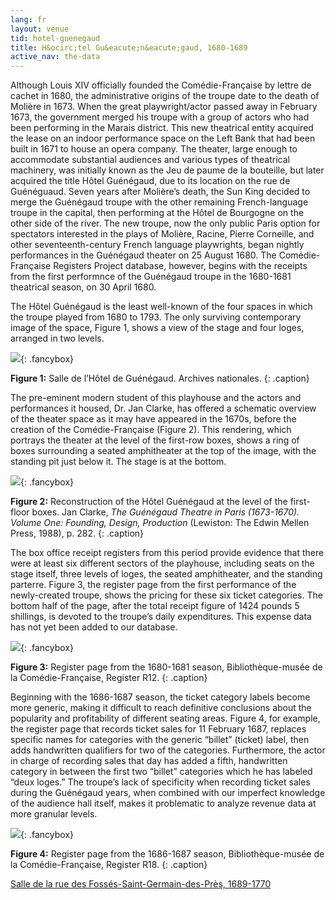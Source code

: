 ```yaml
---
lang: fr
layout: venue
tid: hotel-guenegaud
title: H&ocirc;tel Gu&eacute;n&eacute;gaud, 1680-1689
active_nav: the-data
---
```

Although Louis XIV officially founded the Com&eacute;die-Fran&ccedil;aise by lettre de cachet in 1680, the administrative origins of the troupe date to the death of Moli&egrave;re in 1673. When the great playwright/actor passed away in February 1673, the government merged his troupe with a group of actors who had been performing in the Marais district. This new theatrical entity acquired the lease on an indoor performance space on the Left Bank that had been built in 1671 to house an opera company. The theater, large enough to accommodate substantial audiences and various types of theatrical machinery, was initially known as the Jeu de paume de la bouteille, but later acquired the title H&ocirc;tel Gu&eacute;n&eacute;gaud, due to its location on the rue de Gu&eacute;n&eacute;guaud. Seven years after Moli&egrave;re’s death, the Sun King decided to merge the Gu&eacute;n&eacute;gaud troupe with the other remaining French-language troupe in the capital, then performing at the H&ocirc;tel de Bourgogne on the other side of the river. The new troupe, now the only public Paris option for spectators interested in the plays of Moli&egrave;re, Racine, Pierre Corneille, and other seventeenth-century French language playwrights, began nightly performances in the Gu&eacute;n&eacute;gaud theater on 25 August 1680. The Com&eacute;die-Fran&ccedil;aise Registers Project database, however, begins with the receipts from the first performnce of the Gu&eacute;n&eacute;gaud troupe in the 1680-1681 theatrical season, on 30 April 1680.

The H&ocirc;tel Gu&eacute;n&eacute;gaud is the least well-known of the four spaces in which the troupe played from 1680 to 1793. The only surviving contemporary image of the space, Figure 1, shows a view of the stage and four loges, arranged in two levels.

[![](/img/guenegaud-1.jpg)](/img/guenegaud-1.jpg){: .fancybox}

**Figure 1:** Salle de l&rsquo;H&ocirc;tel de Gu&eacute;n&eacute;gaud. Archives nationales.
{: .caption}

The pre-eminent modern student of this playhouse and the actors and performances it housed, Dr. Jan Clarke, has offered a schematic overview of the theater space as it may have appeared in the 1670s, before the creation of the Com&eacute;die-Fran&ccedil;aise (Figure 2). This rendering, which portrays the theater at the level of the first-row boxes, shows a ring of boxes surrounding a seated amphitheater at the top of the image, with the standing pit just below it. The stage is at the bottom.

[![](/img/guenegaud-2.jpg)](/img/guenegaud-2.jpg){: .fancybox}

**Figure 2:** Reconstruction of the H&ocirc;tel Gu&eacute;n&eacute;gaud at the level of the first-floor boxes. Jan Clarke, *The Gu&eacute;n&eacute;gaud Theatre in Paris (1673-1670). Volume One: Founding, Design, Production* (Lewiston: The Edwin Mellen Press, 1988), p. 282.
{: .caption}

The box office receipt registers from this period provide evidence that there were at least six different sectors of the playhouse, including seats on the stage itself, three levels of loges, the seated amphitheater, and the standing parterre. Figure 3, the register page from the first performance of the newly-created troupe, shows the pricing for these six ticket categories. The bottom half of the page, after the total receipt figure of 1424 pounds 5 shillings, is devoted to the troupe’s daily expenditures. This expense data has not yet been added to our database.

[![](/img/guenegaud-3.jpg)](/img/guenegaud-3.jpg){: .fancybox}

**Figure 3:** Register page from the 1680-1681 season, Biblioth&egrave;que-mus&eacute;e de la Com&eacute;die-Fran&ccedil;aise, Register R12.
{: .caption}

Beginning with the 1686-1687 season, the ticket category labels become more generic, making it difficult to reach definitive conclusions about the popularity and profitability of different seating areas. Figure 4, for example, the register page that records ticket sales for 11 February 1687, replaces specific names for categories with the generic &ldquo;billet&rdquo; (ticket) label, then adds handwritten qualifiers for two of the categories. Furthermore, the actor in charge of recording sales that day has added a fifth, handwritten category in between the first two &ldquo;billet&rdquo; categories which he has labeled &ldquo;deux loges.&rdquo; The troupe’s lack of specificity when recording ticket sales during the Gu&eacute;n&eacute;gaud years, when combined with our imperfect knowledge of the audience hall itself, makes it problematic to analyze revenue data at more granular levels.

[![](/img/guenegaud-4.jpg)](/img/guenegaud-4.jpg){: .fancybox}

**Figure 4:** Register page from the 1686-1687 season, Biblioth&egrave;que-mus&eacute;e de la Com&eacute;die-Fran&ccedil;aise, Register R18.
{: .caption}

[Salle de la rue des Foss&eacute;s-Saint-Germain-des-Pr&egrave;s, 1689-1770](../salle-de-la-rue-des-fosses-saint-germain-des-pres)